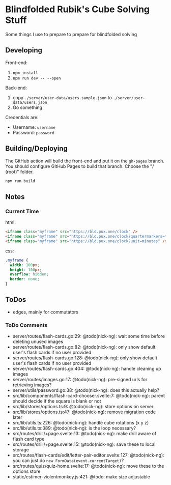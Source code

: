 # Blindfolded Rubik's Cube Solving Stuff

Some things I use to prepare to prepare for blindfolded solving

## Developing

Front-end:

1. `npm install`
2. `npm run dev -- --open`

Back-end:

1. copy `./server/user-data/users.sample.json` to
   `./server/user-data/users.json`
2. Go something

Credentials are:

- Username: `username`
- Password: `password`

## Building/Deploying

The GitHub action will build the front-end and put it on the `gh-pages` branch.
You should configure GitHub Pages to build that branch. Choose the "/ (root)"
folder.

```bash
npm run build
```

## Notes

### Current Time

html:

```html
<iframe class="myframe" src="https://bld.pux.one/clock" />
<iframe class="myframe" src="https://bld.pux.one/clock?quartermarkers=true" />
<iframe class="myframe" src="https://bld.pux.one/clock?unit=minutes" />
```

css:

```css
.myframe {
  width: 100px;
  height: 100px;
  overflow: hidden;
  border: none;
}
```

## ToDos

- edges, mainly for commutators

### ToDo Comments

- server/routes/flash-cards.go:29: @todo(nick-ng): wait some time before deleting unused images
- server/routes/flash-cards.go:82: @todo(nick-ng): only show default user's flash cards if no user provided
- server/routes/flash-cards.go:128: @todo(nick-ng): only show default user's flash cards if no user provided
- server/routes/flash-cards.go:404: @todo(nick-ng): handle cleaning up images
- server/routes/images.go:17: @todo(nick-ng): pre-signed urls for retrieving images?
- server/utils/password.go:38: @todo(nick-ng): does this actually help?
- src/lib/components/flash-card-chooser.svelte:7: @todo(nick-ng): parent should decide if the square is blank or not
- src/lib/stores/options.ts:9: @todo(nick-ng): store options on server
- src/lib/stores/options.ts:47: @todo(nick-ng): remove migration code later
- src/lib/utils.ts:226: @todo(nick-ng): handle cube rotations (x y z)
- src/lib/utils.ts:389: @todo(nick-ng): is the loop necessary?
- src/routes/drill/+page.svelte:13: @todo(nick-ng): make drill aware of flash card type
- src/routes/drill/+page.svelte:15: @todo(nick-ng): save these to local storage
- src/routes/flash-cards/edit/letter-pair-editor.svelte:127: @todo(nick-ng): you can just do `new FormData(event.currentTarget)`?
- src/routes/quiz/quiz-home.svelte:17: @todo(nick-ng): move these to the options store
- static/cstimer-violentmonkey.js:421: @todo: make size adjustable
